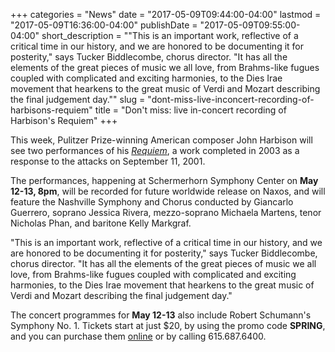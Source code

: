 +++
categories = "News"
date = "2017-05-09T09:44:00-04:00"
lastmod = "2017-05-09T16:36:00-04:00"
publishDate = "2017-05-09T09:55:00-04:00"
short_description = "&quot;This is an important work, reflective of a critical time in our history, and we are honored to be documenting it for posterity,&quot; says Tucker Biddlecombe, chorus director. &quot;It has all the elements of the great pieces of music we all love, from Brahms-like fugues coupled with complicated and exciting harmonies, to the Dies Irae movement that hearkens to the great music of Verdi and Mozart describing the final judgement day.&quot;"
slug = "dont-miss-live-inconcert-recording-of-harbisons-requiem"
title = "Don&#039;t miss: live in-concert recording of Harbison&#039;s Requiem"
+++

This week, Pulitzer Prize-winning American composer John Harbison will see two performances of his [*Requiem*](https://www.nashvillesymphony.org/tickets/concert/2017-an-american-requiem), a work completed in 2003 as a response to the attacks on September 11, 2001. 

The performances, happening at Schermerhorn Symphony Center on **May 12-13, 8pm**, will be recorded for future worldwide release on Naxos, and will feature the Nashville Symphony and Chorus conducted by Giancarlo Guerrero, soprano Jessica Rivera, mezzo-soprano Michaela Martens, tenor Nicholas Phan, and baritone Kelly Markgraf.

"This is an important work, reflective of a critical time in our history, and we are honored to be documenting it for posterity," says Tucker Biddlecombe, chorus director. "It has all the elements of the great pieces of music we all love, from Brahms-like fugues coupled with complicated and exciting harmonies, to the Dies Irae movement that hearkens to the great music of Verdi and Mozart describing the final judgement day."

The concert programmes for **May 12-13** also include Robert Schumann's Symphony No. 1. Tickets start at just $20, by using the promo code **SPRING**, and you can purchase them [online](https://www.nashvillesymphony.org/tickets/concert/2017-an-american-requiem) or by calling 615.687.6400. 


